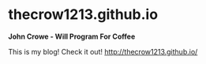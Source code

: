 thecrow1213.github.io
========

**John Crowe - Will Program For Coffee**

This is my blog! Check it out! http://thecrow1213.github.io/
